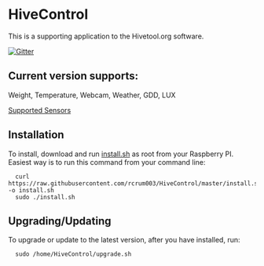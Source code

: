 

# HiveControl
This is a supporting application to the Hivetool.org software.

[![Gitter](https://badges.gitter.im/rcrum003/HiveControl.svg)](https://gitter.im/rcrum003/HiveControl?utm_source=badge&utm_medium=badge&utm_campaign=pr-badge)

## Current version supports:
Weight, Temperature, Webcam, Weather, GDD, LUX

[Supported Sensors](https://github.com/rcrum003/HiveControl/wiki/Sensor-Support)

## Installation
To install, download and run [install.sh](https://raw.githubusercontent.com/rcrum003/HiveControl/master/install.sh) as root from your Raspberry PI.
Easiest way is to run this command from your command line:

      curl https://raw.githubusercontent.com/rcrum003/HiveControl/master/install.sh -o install.sh
      sudo ./install.sh

## Upgrading/Updating
To upgrade or update to the latest version, after you have installed, run:

      sudo /home/HiveControl/upgrade.sh


